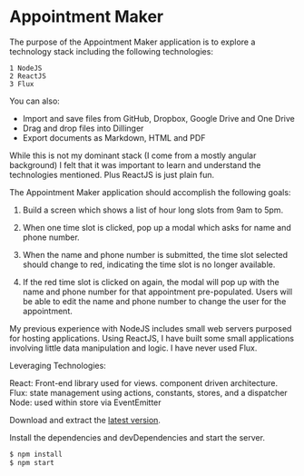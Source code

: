 # Appointment Maker


The purpose of the Appointment Maker application is to explore a technology stack including the following technologies:

    1 NodeJS
    2 ReactJS
    3 Flux

You can also:
  - Import and save files from GitHub, Dropbox, Google Drive and One Drive
  - Drag and drop files into Dillinger
  - Export documents as Markdown, HTML and PDF

While this is not my dominant stack (I come from a mostly angular background) I felt that it was important to learn and understand the technologies mentioned. Plus ReactJS is just plain fun.

The Appointment Maker application should accomplish the following goals:

1. Build a screen which shows a list of hour long slots from 9am to 5pm.

2. When one time slot is clicked, pop up a modal which asks for name and phone number.

3. When the name and phone number is submitted, the time slot selected should change to red, indicating the time slot is no longer available.

4. If the red time slot is clicked on again, the modal will pop up with the name and phone number for that appointment pre-populated. Users will be able to edit the name and phone number to change the user for the appointment.

My previous experience with NodeJS includes small web servers purposed for hosting applications.
Using ReactJS, I have built some small applications involving little data manipulation and logic.
I have never used Flux.


Leveraging Technologies:

React: Front-end library used for views. component driven architecture.
Flux: state management using actions, constants, stores, and a dispatcher
Node: used within store via EventEmitter

Download and extract the [latest version](https://github.com/trcosner/AppointmentMaker).

Install the dependencies and devDependencies and start the server.

```sh
$ npm install
$ npm start
```

